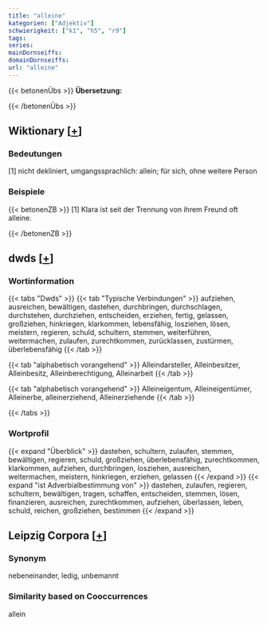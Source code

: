 ```yaml
---
title: "alleine"
kategorien: ["Adjektiv"]
schwierigkeit: ["k1", "h5", "r9"]
tags:
series:
mainDornseiffs:
domainDornseiffs:
url: "alleine"
---
```


{{< betonenÜbs >}}
**Übersetzung:**  
  
{{< /betonenÜbs >}}

## Wiktionary [[+](https://de.wiktionary.org/wiki/alleine)]

### Bedeutungen
[1] nicht dekliniert, umgangssprachlich: allein; für sich, ohne weitere Person  

### Beispiele
{{< betonenZB >}}
[1] Klara ist seit der Trennung von ihrem Freund oft alleine.  

{{< /betonenZB >}}


## dwds [[+](https://www.dwds.de/wb/alleine)]

### Wortinformation
{{< tabs "Dwds" >}}
{{< tab "Typische Verbindungen" >}}
aufziehen, ausreichen, bewältigen, dastehen, durchbringen, durchschlagen, durchstehen, durchziehen, entscheiden, erziehen, fertig, gelassen, großziehen, hinkriegen, klarkommen, lebensfähig, losziehen, lösen, meistern, regieren, schuld, schultern, stemmen, weiterführen, weitermachen, zulaufen, zurechtkommen, zurücklassen, zustürmen, überlebensfähig
{{< /tab >}}

{{< tab "alphabetisch vorangehend" >}}
Alleindarsteller, Alleinbesitzer, Alleinbesitz, Alleinberechtigung, Alleinarbeit
{{< /tab >}}

{{< tab "alphabetisch vorangehend" >}}
Alleineigentum, Alleineigentümer, Alleinerbe, alleinerziehend, Alleinerziehende
{{< /tab >}}

{{< /tabs >}}

### Wortprofil
{{< expand "Überblick" >}} dastehen, schultern, zulaufen, stemmen, bewältigen, regieren, schuld, großziehen, überlebensfähig, zurechtkommen, klarkommen, aufziehen, durchbringen, losziehen, ausreichen, weitermachen, meistern, hinkriegen, erziehen, gelassen {{< /expand >}}
{{< expand "ist Adverbialbestimmung von" >}} dastehen, zulaufen, regieren, schultern, bewältigen, tragen, schaffen, entscheiden, stemmen, lösen, finanzieren, ausreichen, zurechtkommen, aufziehen, überlassen, leben, schuld, reichen, großziehen, bestimmen {{< /expand >}}

## Leipzig Corpora [[+](https://corpora.uni-leipzig.de/en/res?word=alleine&corpusId=deu_newscrawl-public_2018)]


### Synonym
nebeneinander, ledig, unbemannt


### Similarity based on Cooccurrences
allein


